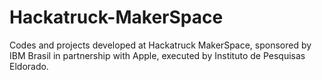 # Hackatruck-MakerSpace
Codes and projects developed at Hackatruck MakerSpace, sponsored by IBM Brasil in partnership with Apple, executed by Instituto de Pesquisas Eldorado.
